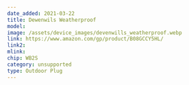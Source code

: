 ```yaml
---
date_added: 2021-03-22
title: Dewenwils Weatherproof
model: 
image: /assets/device_images/devenwills_weatherproof.webp
link: https://www.amazon.com/gp/product/B08GCCY5HL/
link2: 
mlink: 
chip: WB2S
category: unsupported
type: Outdoor Plug
---
```

